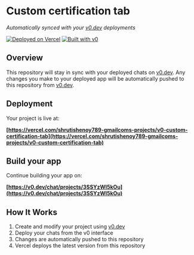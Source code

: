 # Custom certification tab

*Automatically synced with your [v0.dev](https://v0.dev) deployments*

[![Deployed on Vercel](https://img.shields.io/badge/Deployed%20on-Vercel-black?style=for-the-badge&logo=vercel)](https://vercel.com/shrutishenoy789-gmailcoms-projects/v0-custom-certification-tab)
[![Built with v0](https://img.shields.io/badge/Built%20with-v0.dev-black?style=for-the-badge)](https://v0.dev/chat/projects/3SSYzWI5kOu)

## Overview

This repository will stay in sync with your deployed chats on [v0.dev](https://v0.dev).
Any changes you make to your deployed app will be automatically pushed to this repository from [v0.dev](https://v0.dev).

## Deployment

Your project is live at:

**[https://vercel.com/shrutishenoy789-gmailcoms-projects/v0-custom-certification-tab](https://vercel.com/shrutishenoy789-gmailcoms-projects/v0-custom-certification-tab)**

## Build your app

Continue building your app on:

**[https://v0.dev/chat/projects/3SSYzWI5kOu](https://v0.dev/chat/projects/3SSYzWI5kOu)**

## How It Works

1. Create and modify your project using [v0.dev](https://v0.dev)
2. Deploy your chats from the v0 interface
3. Changes are automatically pushed to this repository
4. Vercel deploys the latest version from this repository
